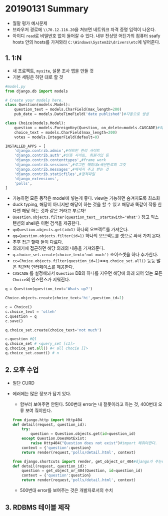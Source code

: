 # 20190131 Summary

* 월말 평가 예시문제
* 브라우저 경로에 `\\70.12.116.20`을 쳐보면 네트워크 자격 증명 입력이 나온다.
* 아이디 `read`로 비밀번호 없이 들어갈 수 있다. 내부 전상망 어딘가의 컴퓨터 ssafy hosts 안의 hosts를 가져와라 `C:\Windows\System32\drivers\etc`에 넣어준다. 

## 1.  1:N

* 새 프로젝트, `mysite`, 설문 조사 앱을 만들 것
* 기본 세팅은 하던 대로 할 것

```python
#model.py
from django.db import models

# Create your models here.
class Question(models.Model):
    question_text = models.CharField(max_length=200)
    pub_date = models.DateTimeField('date published')#자동으로 생성

class Choice(models.Model):
    question = models.ForeignKey(Question, on_delete=models.CASCADE)#외부키 가져온다.CASCADE는 설정 할수도 있고 안할 수도 있다. 바로 지우느냐, 아니냐
    choice_text = models.CharField(max_length=200)
    votes = models.IntegerField(default=0)
```

```python
INSTALLED_APPS = [
    'django.contrib.admin',#어드민 관리 사이트
    'django.contrib.auth',#인증 사이트, 회원가입 등
    'django.contrib.contenttypes',#frame work
    'django.contrib.sessions',#로그인 해있네x세션만료의 그것
    'django.contrib.messages',#메세지 주고 받는 것
    'django.contrib.staticfiles',#정적파일
    'django_extensions',
    'polls',
]
```

* 가능하면 모든 동작은 model에 넣는게 좋다. view는 가능하면 숨겨지도록 최소화
* duck typing, 해당이 아니지만 해당이 하는 것을 할 수 있고 해당과 똑같이 작동 한다면 해당 하는 것과 같은 거라고 부르자!
* `Question.objects.filter(question_text__startswith='What')` 장고 익스텐션의 shell은 이런 검색을 제공한다.
* `q=Question.objects.get(id=1)` 하나의 오브젝트를 가져온다.
* `qq=Question.objects.filter(id=1)` 하나의 오브젝트를 셋으로 싸서 가져 온다.
* 추후 접근 할때 둘이 다르다.
* 외래키에 접근하면 해당 외래의 내용을 가져와준다. 
* `q.choice_set.create(choice_text='not much')` 초이스셋을 하나 추가한다.
* `cc=Choice.objects.filter(question_id=1)`==`q.choice_set.all()` 등등 많은 직관적 인터페이스를 제공한다.
* `CASCADE` 를 설정해놔서 `Question` DB의 하나를 지우면 해당에 외래 되어 있는 모든 `Choice`의 인스턴스가 지워진다.

```python
q = Question(question_text='Whats up?')

Choice.objects.create(choice_text='hi',question_id=1)

c = Choice()
c.choice_text = 'olleh'
c.question = q
c.save()

q.choice_set.create(choice_text='not much')

c.question #Q1
q.choice_set # <query_set [c1]>
q.chocice_set.all() #< all chocie []>
q.choice_set.count() # n
```

## 2. 오후 수업

* 일단 CURD

* 에러에는 많은 정보가 담겨 있다.

  * 함부러 보여주면 안된다. 500번대 error는 내 잘못이라고 하는 것, 400번대 오류 보여 줘야한다.

  ```python
  from django.http import Http404
  def detail(request, question_id):
      try:
          question = Question.objects.get(id=question_id)
      except Question.DoesNotExist:
          raise Http404("Question does not exist")#import 해줘야한다.
      context = {'question':question}
      return render(request,'polls/detail.html', context)
  ```

  ```python
  from django.shortcuts import render, get_object_or_404#django가 주는short cut제공
  def detail(request, question_id):
      question = get_object_or_404(Question, id=question_id)
      context = {'question':question}
      return render(request,'polls/detail.html', context)
  ```

  * 500번대 error를 보여주는 것은 개발자로서의 수치

## 3. RDBMS 테이블 제작

